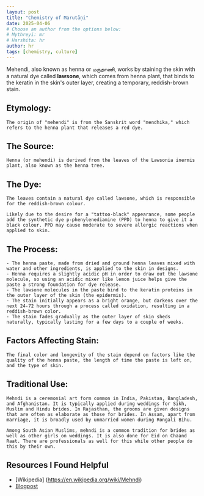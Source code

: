 ```yaml
---
layout: post
title: "Chemistry of Marutāṇi"
date: 2025-04-06
# Choose an author from the options below:
# Mythreyi: mr
# Harshita: hr
author: hr
tags: [chemistry, culture]
---
```


Mehendi, also known as henna or மருதாணி, works by staining the skin with a natural dye called **lawsone**, which comes from henna plant, that binds to the keratin in the skin's outer layer, creating a temporary, reddish-brown stain.

## Etymology:
	The origin of "mehendi" is from the Sanskrit word "mendhika," which refers to the henna plant that releases a red dye.

## The Source:
	Henna (or mehendi) is derived from the leaves of the Lawsonia inermis plant, also known as the henna tree.

## The Dye:
	The leaves contain a natural dye called lawsone, which is responsible for the reddish-brown colour.

	Likely due to the desire for a "tattoo-black" appearance, some people add the synthetic dye p-phenylenediamine (PPD) to henna to give it a black colour. PPD may cause moderate to severe allergic reactions when applied to skin.

## The Process:
	- The henna paste, made from dried and ground henna leaves mixed with water and other ingredients, is applied to the skin in designs. 
	- Henna requires a slightly acidic pH in order to draw out the lawsone molecule, so using an acidic mixer like lemon juice helps give the paste a strong foundation for dye release.
	- The lawsone molecules in the paste bind to the keratin proteins in the outer layer of the skin (the epidermis). 
	- The stain initially appears as a bright orange, but darkens over the next 24-72 hours through a process called oxidation, resulting in a reddish-brown color. 
	- The stain fades gradually as the outer layer of skin sheds naturally, typically lasting for a few days to a couple of weeks.

## Factors Affecting Stain:
	The final color and longevity of the stain depend on factors like the quality of the henna paste, the length of time the paste is left on, and the type of skin.

## Traditional Use:
	Mehndi is a ceremonial art form common in India, Pakistan, Bangladesh, and Afghanistan. It is typically applied during weddings for Sikh, Muslim and Hindu brides. In Rajasthan, the grooms are given designs that are often as elaborate as those for brides. In Assam, apart from marriage, it is broadly used by unmarried women during Rongali Bihu.

	Among South Asian Muslims, mehndi is a common tradition for brides as well as other girls on weddings. It is also done for Eid on Chaand Raat. There are professionals as well for this while other people do this by their own.


## Resources I Found Helpful

- [Wikipedia] (https://en.wikipedia.org/wiki/Mehndi)
- [Blogpost](https://www.hennaiom.com/post/how-does-henna-work-the-science-of-henna-stains)


























